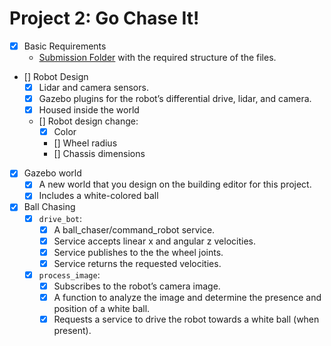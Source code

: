 # Project 2: Go Chase It!

* [x] Basic Requirements
    - [Submission Folder](catkin_ws/src/) with the required structure of the files.

* [] Robot Design
    - [x] Lidar and camera sensors.
    - [x] Gazebo plugins for the robot’s differential drive, lidar, and camera.
    - [x] Housed inside the world
    - [] Robot design change:
        * [x] Color
        * [] Wheel radius
        * [] Chassis dimensions

* [x] Gazebo world
    - [x] A new world that you design on the building editor for this project.
    - [x] Includes a white-colored ball

* [x] Ball Chasing
    - [x] `drive_bot`:
        * [x] A ball_chaser/command_robot service.
        * [x] Service accepts linear x and angular z velocities.
        * [x] Service publishes to the the wheel joints.
        * [x] Service returns the requested velocities.
    - [x] `process_image`:
        * [x] Subscribes to the robot’s camera image.
        * [x] A function to analyze the image and determine the presence and position of a white ball.
        * [x] Requests a service to drive the robot towards a white ball (when present).